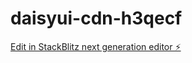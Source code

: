 # daisyui-cdn-h3qecf

[Edit in StackBlitz next generation editor ⚡️](https://stackblitz.com/~/github.com/RipatSekolah/daisyui-cdn-h3qecf)